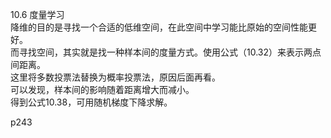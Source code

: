 10.6 度量学习  
降维的目的是寻找一个合适的低维空间，在此空间中学习能比原始的空间性能更好。  
而寻找空间，其实就是找一种样本间的度量方式。使用公式（10.32）来表示两点间距离。  
这里将多数投票法替换为概率投票法，原因后面再看。  
可以发现，样本间的影响随着距离增大而减小。  
得到公式10.38，可用随机梯度下降求解。    

p243
